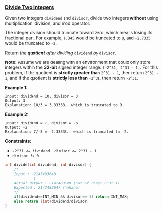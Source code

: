 ### [Divide Two Integers](https://leetcode.com/problems/divide-two-integers/)

Given two integers `dividend` and `divisor`, divide two integers **without** using multiplication, division, and mod operator.

The integer division should truncate toward zero, which means losing its fractional part. For example, `8.345` would be truncated to `8`, and `-2.7335` would be truncated to `-2`.

Return *the **quotient** after dividing* `dividend` *by* `divisor`.

**Note:** Assume we are dealing with an environment that could only store integers within the **32-bit** signed integer range: `[−2^31, 2^31 − 1]`. For this problem, if the quotient is **strictly greater than** `2^31 - 1`, then return `2^31 - 1`, and if the quotient is **strictly less than** `-2^31`, then return `-2^31`.

 

**Example 1:**

```
Input: dividend = 10, divisor = 3
Output: 3
Explanation: 10/3 = 3.33333.. which is truncated to 3.
```

**Example 2:**

```
Input: dividend = 7, divisor = -3
Output: -2
Explanation: 7/-3 = -2.33333.. which is truncated to -2.
```

 

**Constraints:**

- `-2^31 <= dividend, divisor <= 2^31 - 1`
- `divisor != 0`

```C
int divide(int dividend, int divisor) {
    /*
    Input : -2147483648
            -1
    Actual Output : 2147483648 (out of range 2^31-1)
    Expected : 2147483647 (hahaha)
    */
    if(dividend==INT_MIN && divisor==-1) return INT_MAX;
    else return (int)dividend/divisor;
}
```


